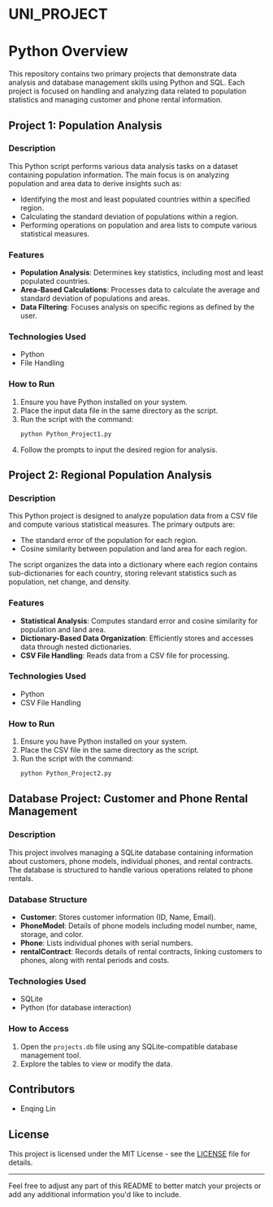 # UNI_PROJECT

# Python Overview

This repository contains two primary projects that demonstrate data analysis and database management skills using Python and SQL. Each project is focused on handling and analyzing data related to population statistics and managing customer and phone rental information.

## Project 1: Population Analysis

### Description
This Python script performs various data analysis tasks on a dataset containing population information. The main focus is on analyzing population and area data to derive insights such as:
- Identifying the most and least populated countries within a specified region.
- Calculating the standard deviation of populations within a region.
- Performing operations on population and area lists to compute various statistical measures.

### Features
- **Population Analysis**: Determines key statistics, including most and least populated countries.
- **Area-Based Calculations**: Processes data to calculate the average and standard deviation of populations and areas.
- **Data Filtering**: Focuses analysis on specific regions as defined by the user.

### Technologies Used
- Python
- File Handling

### How to Run
1. Ensure you have Python installed on your system.
2. Place the input data file in the same directory as the script.
3. Run the script with the command:
   ```bash
   python Python_Project1.py
   ```
4. Follow the prompts to input the desired region for analysis.

## Project 2: Regional Population Analysis

### Description
This Python project is designed to analyze population data from a CSV file and compute various statistical measures. The primary outputs are:
- The standard error of the population for each region.
- Cosine similarity between population and land area for each region.

The script organizes the data into a dictionary where each region contains sub-dictionaries for each country, storing relevant statistics such as population, net change, and density.

### Features
- **Statistical Analysis**: Computes standard error and cosine similarity for population and land area.
- **Dictionary-Based Data Organization**: Efficiently stores and accesses data through nested dictionaries.
- **CSV File Handling**: Reads data from a CSV file for processing.

### Technologies Used
- Python
- CSV File Handling

### How to Run
1. Ensure you have Python installed on your system.
2. Place the CSV file in the same directory as the script.
3. Run the script with the command:
   ```bash
   python Python_Project2.py
   ```

## Database Project: Customer and Phone Rental Management

### Description
This project involves managing a SQLite database containing information about customers, phone models, individual phones, and rental contracts. The database is structured to handle various operations related to phone rentals.

### Database Structure
- **Customer**: Stores customer information (ID, Name, Email).
- **PhoneModel**: Details of phone models including model number, name, storage, and color.
- **Phone**: Lists individual phones with serial numbers.
- **rentalContract**: Records details of rental contracts, linking customers to phones, along with rental periods and costs.

### Technologies Used
- SQLite
- Python (for database interaction)

### How to Access
1. Open the `projects.db` file using any SQLite-compatible database management tool.
2. Explore the tables to view or modify the data.

## Contributors
- Enqing Lin

## License
This project is licensed under the MIT License - see the [LICENSE](LICENSE) file for details.

---

Feel free to adjust any part of this README to better match your projects or add any additional information you'd like to include.
